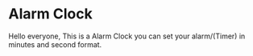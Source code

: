
# Alarm Clock 

Hello everyone, This is a Alarm Clock you can set your alarm/(Timer) in minutes and second format. 





